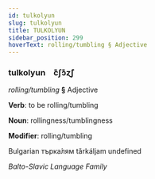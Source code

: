 ```yaml
---
id: tulkolyun
slug: tulkolyun
title: TULKOLYUN
sidebar_position: 299
hoverText: rolling/tumbling § Adjective
---
```


### tulkolyun&emsp;<span kind="abugida">c͊ʃɔ͊ɀ̃ʃ</span>

*rolling/tumbling* **§** Adjective

**Verb**: to be rolling/tumbling

**Noun**: rollingness/tumblingness

**Modifier**: rolling/tumbling

Bulgarian търка́лям tǎrkáljam undefined

*Balto-Slavic Language Family*